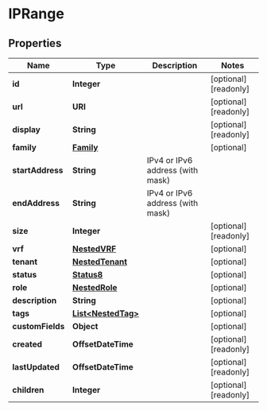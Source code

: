

# IPRange


## Properties

| Name | Type | Description | Notes |
|------------ | ------------- | ------------- | -------------|
|**id** | **Integer** |  |  [optional] [readonly] |
|**url** | **URI** |  |  [optional] [readonly] |
|**display** | **String** |  |  [optional] [readonly] |
|**family** | [**Family**](Family.md) |  |  [optional] |
|**startAddress** | **String** | IPv4 or IPv6 address (with mask) |  |
|**endAddress** | **String** | IPv4 or IPv6 address (with mask) |  |
|**size** | **Integer** |  |  [optional] [readonly] |
|**vrf** | [**NestedVRF**](NestedVRF.md) |  |  [optional] |
|**tenant** | [**NestedTenant**](NestedTenant.md) |  |  [optional] |
|**status** | [**Status8**](Status8.md) |  |  [optional] |
|**role** | [**NestedRole**](NestedRole.md) |  |  [optional] |
|**description** | **String** |  |  [optional] |
|**tags** | [**List&lt;NestedTag&gt;**](NestedTag.md) |  |  [optional] |
|**customFields** | **Object** |  |  [optional] |
|**created** | **OffsetDateTime** |  |  [optional] [readonly] |
|**lastUpdated** | **OffsetDateTime** |  |  [optional] [readonly] |
|**children** | **Integer** |  |  [optional] [readonly] |



